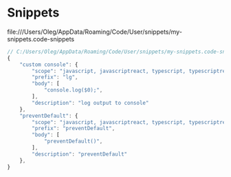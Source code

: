 # Snippets

file:///Users/Oleg/AppData/Roaming/Code/User/snippets/my-snippets.code-snippets

```js
// C:/Users/Oleg/AppData/Roaming/Code/User/snippets/my-snippets.code-snippets
{
	"custom console": {
		"scope": "javascript, javascriptreact, typescript, typescriptreact",
		"prefix": "lg",
		"body": [
			"console.log($0);",
		],
		"description": "log output to console"
	},
	"preventDefault": {
		"scope": "javascript, javascriptreact, typescript, typescriptreact",
		"prefix": "preventDefault",
		"body": [
			"preventDefault()",
		],
		"description": "preventDefault"
	},
}
```
